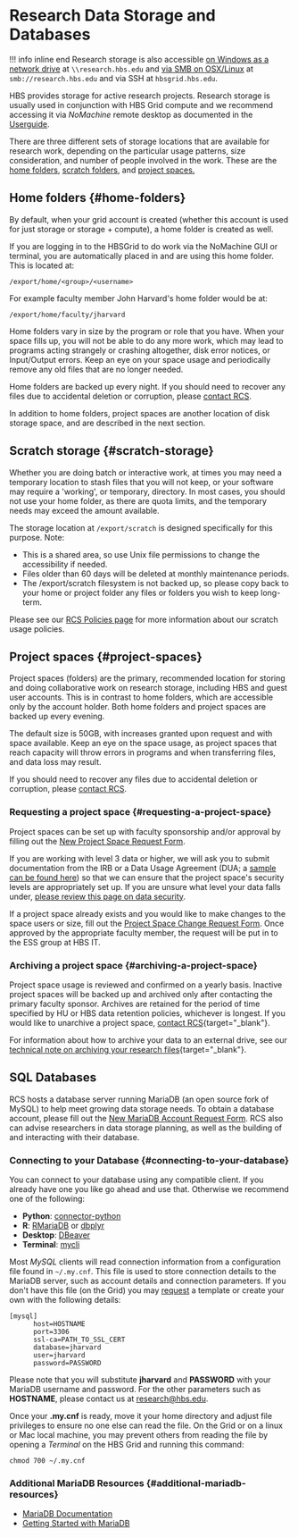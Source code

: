 # Research Data Storage and Databases

!!! info inline end
    Research storage is also accessible [on Windows as a network drive](https://support.microsoft.com/en-gb/windows/map-a-network-drive-in-windows-29ce55d1-34e3-a7e2-4801-131475f9557d) at `\\research.hbs.edu` and [via SMB on OSX/Linux](https://support.apple.com/lt-lt/guide/mac-help/mchlp1140/mac#mchlp1265542) 
    at `smb://research.hbs.edu` and via SSH at `hbsgrid.hbs.edu`.

HBS provides storage for active research projects. Research storage is 
usually used in conjunction with HBS Grid compute and we recommend accessing 
it via *NoMachine* remote desktop as documented in the [Userguide](userguide/syncfiles.md). 

There are three different sets of storage locations that are available
for research work, depending on the particular usage patterns, size
consideration, and number of people involved in the work. These are the
[home folders](storage.md#home-folders), [scratch folders](storage.md#scratch-storage),
and [project spaces.](storage.md#project-spaces)

## Home folders {#home-folders}

By default, when your grid account is created (whether this account is
used for just storage or storage + compute), a home folder is created as
well.

If you are logging in to the HBSGrid to do work via the NoMachine GUI or
terminal, you are automatically placed in and are using this home
folder. This is located at:

`/export/home/<group>/<username>`

For example faculty member John Harvard's home folder would be at:

`/export/home/faculty/jharvard`

Home folders vary in size by the program or role that you have. When
your space fills up, you will not be able to do any more work, which may
lead to programs acting strangely or crashing altogether, disk error
notices, or Input/Output errors. Keep an eye on your space usage and 
periodically remove any old files that are no longer needed.

Home folders are backed up every night. If you should need to recover
any files due to accidental deletion or corruption, please
[contact RCS](mailto:research@hbs.edu).

In addition to home folders, project spaces are another location of disk
storage space, and are described in the next section.

## Scratch storage {#scratch-storage}

Whether you are doing batch or interactive work, at times you may need a
temporary location to stash files that you will not keep, or your
software may require a 'working', or temporary, directory. In most
cases, you should not use your home folder, as there are quota limits,
and the temporary needs may exceed the amount available.

The storage location at `/export/scratch` is designed specifically for this purpose.
Note:

-   This is a shared area, so use Unix file permissions to change the
    accessibility if needed.
-   Files older than 60 days will be deleted at monthly maintenance
    periods.
-   The /export/scratch filesystem is not backed up, so please copy back
    to your home or project folder any files or folders you wish to keep
    long-term.

Please see our [RCS Policies page](https://www.hbs.edu/research-computing-services/about-us/terms-of-service/policies.aspx#scratch)
for more information about our scratch usage policies.

## Project spaces {#project-spaces}

Project spaces (folders) are the primary, recommended location for
storing and doing collaborative work on research storage, including HBS
and guest user accounts. This is in contrast to home folders, which are
accessible only by the account holder. Both home folders and project
spaces are backed up every evening. 

The default size is 50GB, with increases granted upon request and with
space available. Keep an eye on the space usage, as project spaces that
reach capacity will throw errors in programs and when transferring
files, and data loss may result.

If you should need to recover any files due to accidental deletion or
corruption, please [contact RCS](mailto:research@hbs.edu).


### Requesting a project space {#requesting-a-project-space}

Project spaces can be set up with faculty sponsorship and/or approval by
filling out the [New Project Space Request
Form](https://forms.office.com/Pages/ResponsePage.aspx?id=Tlb9CUK_IUOPLbjkgvhjXMoIB6PHisBIlawtyGb7ibhURFhFT09aVVJEQ0tQM1JRMjJOOTg0SFpZQi4u). 

If you are working with level 3 data or higher, we will ask you to
submit documentation from the IRB or a Data Usage Agreement (DUA; a
[sample can be found
here](https://www.hbs.edu/research-computing-services/Shared%20Documents/Training/sample_l3_data_usage_agreement.pdf))
so that we can ensure that the project space's security levels are
appropriately set up. If you are unsure what level your data falls
under, [please review this page on data
security](https://security.harvard.edu/dct).

If a project space already exists and you would like to make changes to
the space users or size, fill out the [Project Space Change Request
Form](https://forms.office.com/Pages/ResponsePage.aspx?id=Tlb9CUK_IUOPLbjkgvhjXMoIB6PHisBIlawtyGb7ibhUOEJQSUFSUkpUVUFRUEFHQzZGOVVMODNNRy4u). Once
approved by the appropriate faculty member, the request will be put in
to the ESS group at HBS IT.

### Archiving a project space {#archiving-a-project-space}

Project space usage is reviewed and confirmed on a yearly basis.
Inactive project spaces will be backed up and archived only after
contacting the primary faculty sponsor. Archives are retained for the
period of time specified by HU or HBS data retention policies, whichever
is longest. If you would like to unarchive a project space, [contact
RCS](https://www.hbs.edu/research-computing-services/contact-us/Pages/default.aspx){target="_blank"}.

For information about how to archive your data to an external drive, see
our [technical note on archiving your research
files](https://www.hbs.edu/research-computing-services/help/technical-how-tos-and-technical-notes/archiving-your-research-files.aspx){target="_blank"}.


## SQL Databases

RCS hosts a database server running MariaDB (an open source fork
of MySQL) to help meet growing data storage needs.
To obtain a database account, please fill out the [New
MariaDB Account Request
Form](https://forms.office.com/Pages/ResponsePage.aspx?id=Tlb9CUK_IUOPLbjkgvhjXMoIB6PHisBIlawtyGb7ibhUNVlWWUgwM1dCSjdWWllOVEVDQUtCUUVNMS4u).
RCS also can advise researchers in data storage planning, as well as the
building of and interacting with their database.

### Connecting to your Database {#connecting-to-your-database}

You can connect to your database using any compatible client. If you 
already have one you like go ahead and use that. Otherwise we recommend
one of the following:

- **Python**: [connector-python](https://dev.mysql.com/doc/connector-python/en/)
- **R**: [RMariaDB](https://rmariadb.r-dbi.org/) or [dbplyr](https://dbplyr.tidyverse.org/)
- **Desktop**: [DBeaver](https://dbeaver.io/)
- **Terminal**: [mycli](https://www.mycli.net/)

Most *MySQL* clients will read connection information from a
configuration file found in `~/.my.cnf`. This file is used to store
connection details to the MariaDB server, such as account details and
connection parameters. If you don't have this file (on the Grid) you
may [request](mailto:research@hbs.edu) a template or create your own
with the following details:

    [mysql]
          host=HOSTNAME
          port=3306
          ssl-ca=PATH_TO_SSL_CERT
          database=jharvard
          user=jharvard
          password=PASSWORD

Please note that you will substitute **jharvard** and **PASSWORD** with
your MariaDB username and password. For the other parameters such as
**HOSTNAME**, please contact us at <research@hbs.edu>.

Once your **.my.cnf** is ready, move it your home directory and adjust
file privileges to ensure no one else can read the file. On the Grid or
on a linux or Mac local machine, you may prevent others from reading the
file by opening a *Terminal* on the HBS Grid and running this command:

`chmod 700 ~/.my.cnf`

### Additional MariaDB Resources {#additional-mariadb-resources}

-   [MariaDB Documentation](https://mariadb.com/kb/en/mariadb/documentation/)
-   [Getting Started with MariaDB](https://mariadb.com/products/get-started)
